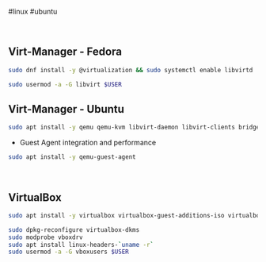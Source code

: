 #linux #ubuntu 

&nbsp;

## Virt-Manager - Fedora
```bash
sudo dnf install -y @virtualization && sudo systemctl enable libvirtd

```

```bash
sudo usermod -a -G libvirt $USER

```

## Virt-Manager - Ubuntu

```bash
sudo apt install -y qemu qemu-kvm libvirt-daemon libvirt-clients bridge-utils virt-manager && sudo usermod -a -G libvirt $USER

```

* Guest Agent integration and performance
```bash
sudo apt install -y qemu-guest-agent

```

&nbsp;

## VirtualBox

```bash
sudo apt install -y virtualbox virtualbox-guest-additions-iso virtualbox-ext-pack

```

```bash
sudo dpkg-reconfigure virtualbox-dkms
sudo modprobe vboxdrv
sudo apt install linux-headers-`uname -r`
sudo usermod -a -G vboxusers $USER

```